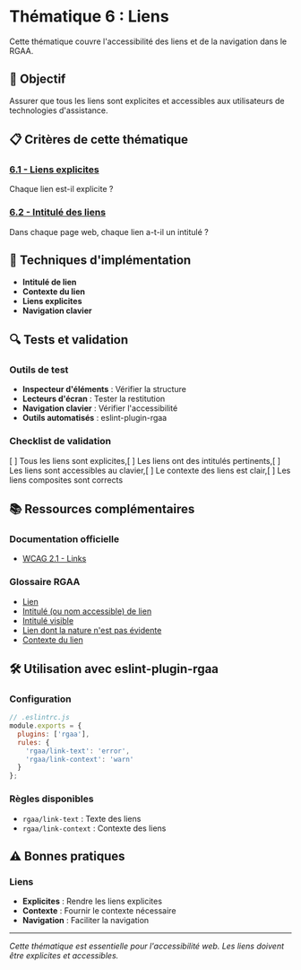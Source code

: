 # Thématique 6 : Liens

Cette thématique couvre l'accessibilité des liens et de la navigation dans le RGAA.

## 🎯 Objectif

Assurer que tous les liens sont explicites et accessibles aux utilisateurs de technologies d'assistance.

## 📋 Critères de cette thématique

### [6.1 - Liens explicites](6.1/)
Chaque lien est-il explicite ?

### [6.2 - Intitulé des liens](6.2/)
Dans chaque page web, chaque lien a-t-il un intitulé ?

## 🔧 Techniques d'implémentation

- **Intitulé de lien**
- **Contexte du lien**
- **Liens explicites**
- **Navigation clavier**

## 🔍 Tests et validation

### Outils de test
- **Inspecteur d'éléments** : Vérifier la structure
- **Lecteurs d'écran** : Tester la restitution
- **Navigation clavier** : Vérifier l'accessibilité
- **Outils automatisés** : eslint-plugin-rgaa

### Checklist de validation
[ ] Tous les liens sont explicites,[ ] Les liens ont des intitulés pertinents,[ ] Les liens sont accessibles au clavier,[ ] Le contexte des liens est clair,[ ] Les liens composites sont corrects

## 📚 Ressources complémentaires

### Documentation officielle
- [WCAG 2.1 - Links](https://www.w3.org/WAI/WCAG21/quickref/#links)

### Glossaire RGAA
- [Lien](/rgaa/glossaire/lien)
- [Intitulé (ou nom accessible) de lien](/rgaa/glossaire/intitule-ou-nom-accessible-de-lien)
- [Intitulé visible](/rgaa/glossaire/intitule-visible)
- [Lien dont la nature n'est pas évidente](/rgaa/glossaire/lien-dont-la-nature-n-est-pas-evidente)
- [Contexte du lien](/rgaa/glossaire/contexte-du-lien)

## 🛠️ Utilisation avec eslint-plugin-rgaa

### Configuration
```javascript
// .eslintrc.js
module.exports = {
  plugins: ['rgaa'],
  rules: {
    'rgaa/link-text': 'error',
    'rgaa/link-context': 'warn'
  }
};
```

### Règles disponibles
- `rgaa/link-text` : Texte des liens
- `rgaa/link-context` : Contexte des liens

## ⚠️ Bonnes pratiques

### Liens
- **Explicites** : Rendre les liens explicites
- **Contexte** : Fournir le contexte nécessaire
- **Navigation** : Faciliter la navigation

---

*Cette thématique est essentielle pour l'accessibilité web. Les liens doivent être explicites et accessibles.*